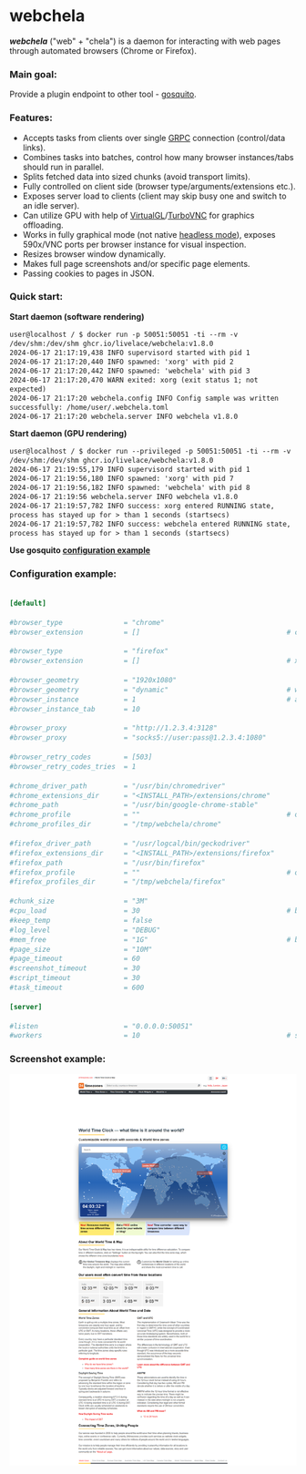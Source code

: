 # webchela


***webchela*** ("web" + "chela") is a daemon for interacting with web pages through automated browsers (Chrome or Firefox). 

### Main goal:

Provide a plugin endpoint to other tool - [gosquito](https://github.com/livelace/gosquito). 

### Features:

* Accepts tasks from clients over single [GRPC](https://grpc.io/) connection (control/data links). 
* Combines tasks into batches, control how many browser instances/tabs should run in parallel.
* Splits fetched data into sized chunks (avoid transport limits).
* Fully controlled on client side (browser type/arguments/extensions etc.). 
* Exposes server load to clients (client may skip busy one and switch to an idle server).
* Can utilize GPU with help of [VirtualGL](https://www.virtualgl.org/)/[TurboVNC](https://www.turbovnc.org/) for graphics offloading.
* Works in fully graphical mode (not native [headless mode](https://developer.chrome.com/docs/chromium/new-headless)), 
exposes 590x/VNC ports per browser instance for visual inspection.
* Resizes browser window dynamically. 
* Makes full page screenshots and/or specific page elements. 
* Passing cookies to pages in JSON.


### Quick start:

**Start daemon (software rendering)**
```shell script
user@localhost / $ docker run -p 50051:50051 -ti --rm -v /dev/shm:/dev/shm ghcr.io/livelace/webchela:v1.8.0
2024-06-17 21:17:19,438 INFO supervisord started with pid 1
2024-06-17 21:17:20,440 INFO spawned: 'xorg' with pid 2
2024-06-17 21:17:20,442 INFO spawned: 'webchela' with pid 3
2024-06-17 21:17:20,470 WARN exited: xorg (exit status 1; not expected)
2024-06-17 21:17:20 webchela.config INFO Config sample was written successfully: /home/user/.webchela.toml
2024-06-17 21:17:20 webchela.server INFO webchela v1.8.0

```

**Start daemon (GPU rendering)**
```shell script
user@localhost / $ docker run --privileged -p 50051:50051 -ti --rm -v /dev/shm:/dev/shm ghcr.io/livelace/webchela:v1.8.0
2024-06-17 21:19:55,179 INFO supervisord started with pid 1
2024-06-17 21:19:56,180 INFO spawned: 'xorg' with pid 7
2024-06-17 21:19:56,182 INFO spawned: 'webchela' with pid 8
2024-06-17 21:19:56 webchela.server INFO webchela v1.8.0
2024-06-17 21:19:57,782 INFO success: xorg entered RUNNING state, process has stayed up for > than 1 seconds (startsecs)
2024-06-17 21:19:57,782 INFO success: webchela entered RUNNING state, process has stayed up for > than 1 seconds (startsecs)
```

**Use gosquito [configuration example](https://github.com/livelace/gosquito/blob/master/docs/plugins/process/webchela.md)**

### Configuration example:

```toml

[default]

#browser_type               = "chrome"
#browser_extension          = []                                    # crx files included into webchela package

#browser_type               = "firefox"
#browser_extension          = []                                    # xpi files included into webchela package

#browser_geometry           = "1920x1080"
#browser_geometry           = "dynamic"                             # window will be resized to page content
#browser_instance           = 1                                     # amount of instances will be launched in parallel
#browser_instance_tab       = 10

#browser_proxy              = "http://1.2.3.4:3128"
#browser_proxy              = "socks5://user:pass@1.2.3.4:1080"

#browser_retry_codes        = [503]
#browser_retry_codes_tries  = 1

#chrome_driver_path         = "/usr/bin/chromedriver"
#chrome_extensions_dir      = "<INSTALL_PATH>/extensions/chrome"
#chrome_path                = "/usr/bin/google-chrome-stable"
#chrome_profile             = ""                                    # only one browser instance at time if set
#chrome_profiles_dir        = "/tmp/webchela/chrome"

#firefox_driver_path        = "/usr/logcal/bin/geckodriver"
#firefox_extensions_dir     = "<INSTALL_PATH>/extensions/firefox"
#firefox_path               = "/usr/bin/firefox"
#firefox_profile            = ""                                    # only one browser instance at time if set
#firefox_profiles_dir       = "/tmp/webchela/firefox"

#chunk_size                 = "3M"
#cpu_load                   = 30                                    # browser is a heavy thing, be careful with limits
#keep_temp                  = false
#log_level                  = "DEBUG"
#mem_free                   = "1G"                                  # browser is a heavy thing, be careful with limits
#page_size                  = "10M"
#page_timeout               = 60
#screenshot_timeout         = 30
#script_timeout             = 30
#task_timeout               = 600

[server]

#listen                     = "0.0.0.0:50051"
#workers                    = 10                                    # set a lower value if you experiencing issues

```

### Screenshot example:

![main](assets/worldclock.png)
